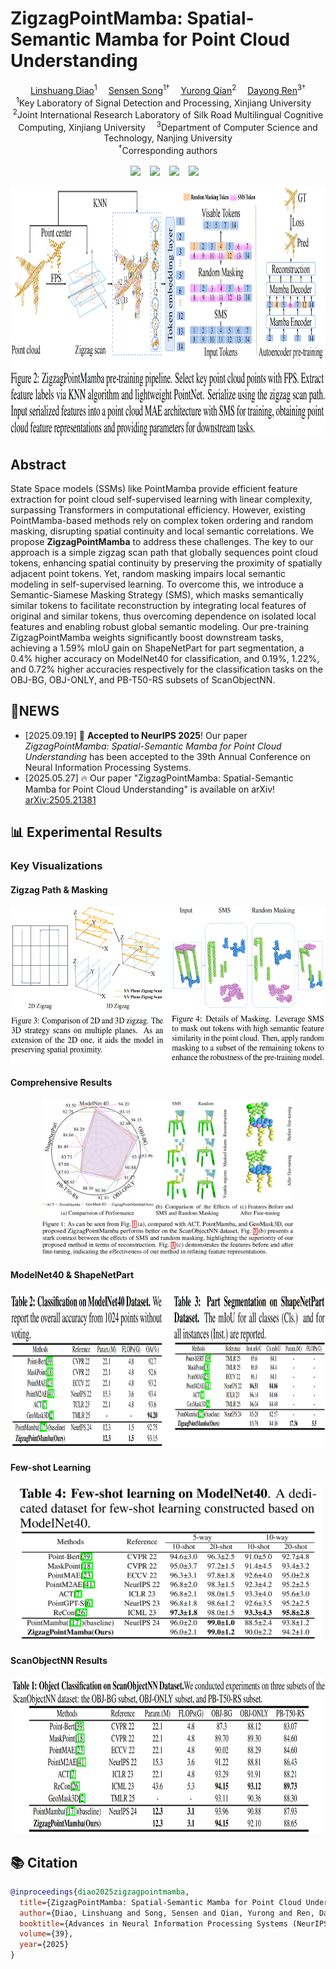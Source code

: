 # ZigzagPointMamba: Spatial-Semantic Mamba for Point Cloud Understanding
<div align='center'>
    <a href='mailto:107552304043@stu.xju.edu.cn' target='_blank'>Linshuang Diao</a><sup>1</sup> 
    <a href='mailto:songsensen@stu.xju.edu.cn' target='_blank'>Sensen Song</a><sup>1†</sup> 
    <a href='mailto:qyr@stu.xju.edu.cn' target='_blank'>Yurong Qian</a><sup>2</sup> 
    <a href='mailto:rdyedu@gmail.com' target='_blank'>Dayong Ren</a><sup>3†</sup>
</div>
<div align='center'>
    <sup>1</sup>Key Laboratory of Signal Detection and Processing, Xinjiang University   
    <sup>2</sup>Joint International Research Laboratory of Silk Road Multilingual Cognitive Computing, Xinjiang University   
    <sup>3</sup>Department of Computer Science and Technology, Nanjing University  
    <br>
    <sup>†</sup>Corresponding authors
</div>
<br>
<div align="center">
  <!-- 本地路径：确保 Markdown 与 ZigzagPointMamba_html 同级，点击打开网页 -->
  <a href="https://Rabbitttttt218.github.io/ZigzagPointMamba/ZigzagPointMamba_html/index.html" target="_blank"><img src="https://img.shields.io/static/v1?label=ZigzagPointMamba&message=Project&color=purple"></a>  
  <a href="https://arxiv.org/abs/2505.21381"><img src="https://img.shields.io/static/v1?label=Paper&message=ArXiv&color=red&logo=arxiv"></a>  
  <a href="https://github.com/Rabbitttttt218/ZigzagPointMamba"><img src="https://img.shields.io/static/v1?label=Code&message=GitHub&color=blue&logo=github"></a>  
  <a href="https://arxiv.org/pdf/2505.21381.pdf"><img src="https://img.shields.io/static/v1?label=PDF&message=Download&color=green"></a>  
</div>
<p align="center">
  <img src="ZigzagPointMamba_html/static/images/pipeline.png" height=400>
</p>


## Abstract
State Space models (SSMs) like PointMamba provide efficient feature extraction for point cloud self-supervised learning with linear complexity, surpassing Transformers in computational efficiency. However, existing PointMamba-based methods rely on complex token ordering and random masking, disrupting spatial continuity and local semantic correlations. We propose <strong>ZigzagPointMamba</strong> to address these challenges. The key to our approach is a simple zigzag scan path that globally sequences point cloud tokens, enhancing spatial continuity by preserving the proximity of spatially adjacent point tokens. Yet, random masking impairs local semantic modeling in self-supervised learning. To overcome this, we introduce a Semantic-Siamese Masking Strategy (SMS), which masks semantically similar tokens to facilitate reconstruction by integrating local features of original and similar tokens, thus overcoming dependence on isolated local features and enabling robust global semantic modeling. Our pre-training ZigzagPointMamba weights significantly boost downstream tasks, achieving a 1.59% mIoU gain on ShapeNetPart for part segmentation, a 0.4% higher accuracy on ModelNet40 for classification, and 0.19%, 1.22%, and 0.72% higher accuracies respectively for the classification tasks on the OBJ-BG, OBJ-ONLY, and PB-T50-RS subsets of ScanObjectNN.
## 🎉NEWS
+ [2025.09.19] 🎊 **Accepted to NeurIPS 2025**! Our paper *ZigzagPointMamba: Spatial-Semantic Mamba for Point Cloud Understanding* has been accepted to the 39th Annual Conference on Neural Information Processing Systems.
+ [2025.05.27] 🔥 Our paper "ZigzagPointMamba: Spatial-Semantic Mamba for Point Cloud Understanding" is available on arXiv! [arXiv:2505.21381](https://arxiv.org/abs/2505.21381)

## 📊 Experimental Results
### Key Visualizations
#### Zigzag Path & Masking
<p align="center"><img src="ZigzagPointMamba_html/static/images/zigzag_path_and_masking.png" height=250></p>

#### Comprehensive Results
<p align="center"><img src="ZigzagPointMamba_html/static/images/comprehensive_results.png" height=250></p>

#### ModelNet40 & ShapeNetPart
<p align="center"><img src="ZigzagPointMamba_html/static/images/Classification_on_ModelNet40_and_Part_Seg_on_ShapeNetPart.png" height=250></p>

#### Few-shot Learning
<p align="center"><img src="ZigzagPointMamba_html/static/images/Few-shot.png" height=250></p>

#### ScanObjectNN Results
<p align="center"><img src="ZigzagPointMamba_html/static/images/ScanobjNN.png" height=250></p>

## 📚 Citation
```bibtex
@inproceedings{diao2025zigzagpointmamba,
  title={ZigzagPointMamba: Spatial-Semantic Mamba for Point Cloud Understanding},
  author={Diao, Linshuang and Song, Sensen and Qian, Yurong and Ren, Dayong},
  booktitle={Advances in Neural Information Processing Systems (NeurIPS)},
  volume={39},
  year={2025}
}
